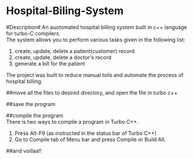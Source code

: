 # Hospital-Biling-System

#Description#
An auotomated hospital billing system built in c++ language for turbo-C compilers.<br>
The system allows you to perform various tasks given in the following list:<br>
1. create, update, delete a patient(customer) record<br>
2. create, update, delete a doctor's record<br>
3. generate a bill for the patient<br>

The project was built to reduce manual toils and automate the process of hospital billing.<br>

##move all the files to desired directory, and open the file in turbo c++<br>

##save the program<br>

##compile the program<br>
There is two ways to compile a program in Turbo C++.<br>

1. Press Alt-F9 (as instructed in the status bar of Turbo C++)<br>
2. Go to Compile tab of Menu bar and press Compile or Build All.<br>

##and voillaa!!<br>


 
